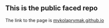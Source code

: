 ## This is the public faced repo

The link to the page is [mykolaprymak.github.io](mykolaprymak.github.io)